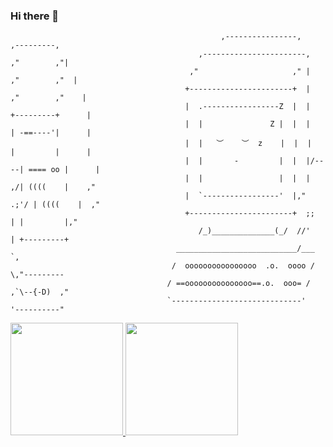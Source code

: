  ### Hi there 👋

                                                   ,----------------,              ,---------,
                                              ,-----------------------,          ,"        ,"|
                                            ,"                     ," |        ,"        ,"  |
                                           +-----------------------+  |      ,"        ,"    |
                                           |  .-----------------Z  |  |     +---------+      |
                                           |  |               Z |  |  |     | -==----'|      |
                                           |  |   ︶    ︶  z    |  |  |     |         |      |
                                           |  |       -         |  |  |/----| ==== oo |      |
                                           |  |                 |  |  |   ,/| ((((    |    ,"
                                           |  `-----------------'  |," .;'/ | ((((    |  ,"
                                           +-----------------------+  ;;  | |         |,"     
                                              /_)______________(_/  //'   | +---------+
                                         ___________________________/___  `,
                                        /  oooooooooooooooo  .o.  oooo /    \,"---------
                                       / ==ooooooooooooooo==.o.  ooo= /    ,`\--{-D)  ,"
                                       `-----------------------------'    '----------"

 <div>
  <a href="https://github.com/nicollaslopes">
  <img height="180em" src="https://github-readme-stats.vercel.app/api?username=nicollaslopes&show_icons=true&theme=dracula&include_all_commits=true&count_private=true"/>
  <img height="180em" src="https://github-readme-stats.vercel.app/api/top-langs/?username=nicollaslopes&layout=compact&langs_count=7&theme=dracula"/>
</div>

 


